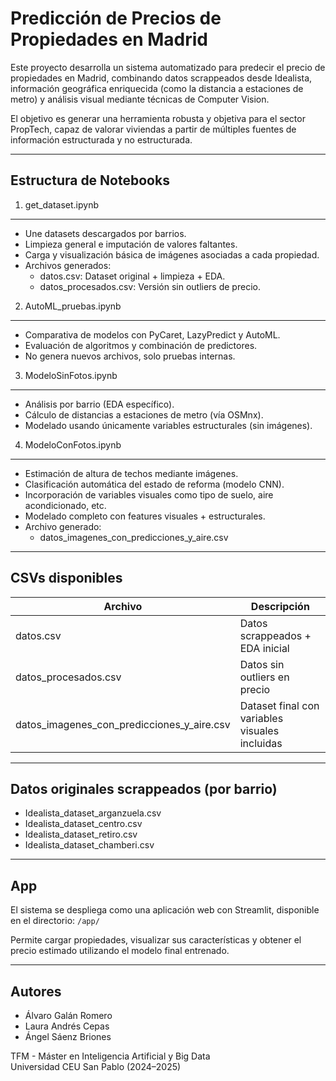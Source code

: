 # Predicción de Precios de Propiedades en Madrid

Este proyecto desarrolla un sistema automatizado para predecir el precio de propiedades en Madrid,
combinando datos scrappeados desde Idealista, información geográfica enriquecida (como la distancia
a estaciones de metro) y análisis visual mediante técnicas de Computer Vision.

El objetivo es generar una herramienta robusta y objetiva para el sector PropTech, capaz de valorar
viviendas a partir de múltiples fuentes de información estructurada y no estructurada.

-------------------------------------------------------
Estructura de Notebooks
-------------------------------------------------------

1. get_dataset.ipynb
---------------------
- Une datasets descargados por barrios.
- Limpieza general e imputación de valores faltantes.
- Carga y visualización básica de imágenes asociadas a cada propiedad.
- Archivos generados:
  - datos.csv: Dataset original + limpieza + EDA.
  - datos_procesados.csv: Versión sin outliers de precio.

2. AutoML_pruebas.ipynb
------------------------
- Comparativa de modelos con PyCaret, LazyPredict y AutoML.
- Evaluación de algoritmos y combinación de predictores.
- No genera nuevos archivos, solo pruebas internas.

3. ModeloSinFotos.ipynb
------------------------
- Análisis por barrio (EDA específico).
- Cálculo de distancias a estaciones de metro (vía OSMnx).
- Modelado usando únicamente variables estructurales (sin imágenes).

4. ModeloConFotos.ipynb
------------------------
- Estimación de altura de techos mediante imágenes.
- Clasificación automática del estado de reforma (modelo CNN).
- Incorporación de variables visuales como tipo de suelo, aire acondicionado, etc.
- Modelado completo con features visuales + estructurales.
- Archivo generado:
  - datos_imagenes_con_predicciones_y_aire.csv

-------------------------------------------------------
CSVs disponibles
-------------------------------------------------------

| Archivo                                     | Descripción                                         |
|---------------------------------------------|-----------------------------------------------------|
| datos.csv                                   | Datos scrappeados + EDA inicial                     |
| datos_procesados.csv                        | Datos sin outliers en precio                        |
| datos_imagenes_con_predicciones_y_aire.csv  | Dataset final con variables visuales incluidas      |

-------------------------------------------------------
Datos originales scrappeados (por barrio)
-------------------------------------------------------

- Idealista_dataset_arganzuela.csv
- Idealista_dataset_centro.csv
- Idealista_dataset_retiro.csv
- Idealista_dataset_chamberi.csv

-------------------------------------------------------
App
-------------------------------------------------------

El sistema se despliega como una aplicación web con Streamlit, disponible en el directorio:
`/app/`

Permite cargar propiedades, visualizar sus características y obtener el precio estimado
utilizando el modelo final entrenado.

-------------------------------------------------------
Autores
-------------------------------------------------------

- Álvaro Galán Romero
- Laura Andrés Cepas
- Ángel Sáenz Briones

TFM - Máster en Inteligencia Artificial y Big Data  
Universidad CEU San Pablo (2024–2025)
